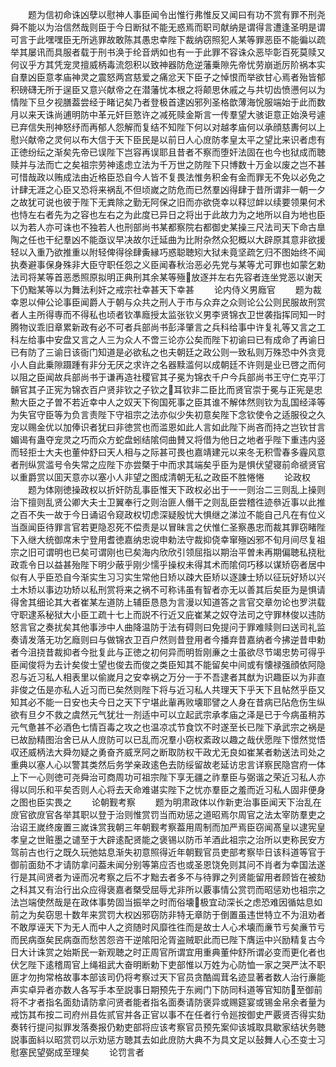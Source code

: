 <!-- { "loadSidebar": true } -->
　　题为信初命诛凶孽以慰神人事臣闻令出惟行弗惟反又闻曰有功不赏有罪不刑尧舜不能以为治信然哉则臣于今日断狱不能无惑焉而职司献纳是谓得言遭逢圣明是谓可言于此嘿嘿臣无所逃罪故敢陈其愚忠幸陛下裁纳窃照犯人某等罪恶臣不能徧以疏举其屡讯而具服者载于刑书涣于纶音炳如也有一于此罪不容诛众恶毕彰百死莫赎又何议乎方其凭宠灵擅威柄毒流怨积以致神器防危逆藩乗隙先帝忧劳崩逝厉阶祸本实自羣凶臣意孝庙神灵之震怒两宫慈爱之痛忿天下臣子之悼恨而举欲甘心焉者殆皆郁积磅礴无所于逞臣又意兴献帝之在潜藩忧本根之将颠思休戚之与共切齿愤懑何以为情陛下旦夕视膳葢尝经于睹记矣乃者登极首逮凶邪列圣格歆薄海恱服端始于此而数月以来天诛尚逋明防中革元奸巨憝许之减死赎金斯言一传羣望大骇讵意正始涣号遽已弃信失刑神怒纾而再郁人怨解而复结不知陛下何以对越孝庙何以承顔慈夀何以上慰兴献帝之灵何以布大信于天下臣民是以前日人心庻防孝皇太平之望比来识者虑有正徳纷纭之渐矣先帝已误陛下岂容再误耶且昔者不察而堕奸法固在也今也狱成而聴赎并与法而亡之矣祖宗劳神逺虑立法为千万世之防陛下只博数十万金以废之岂不甚可惜哉政以贿成法由近格臣恐自今人皆不复畏法惟务积金有金而罪无不免以必免之计肆无涯之心臣又恐将来祸乱不但顷嵗之防危而已然羣凶得肆于昔所谓非一朝一夕之故犹可说也彼于陛下无粪除之勤无阿保之旧而亦欲侥幸以释愆衅以续要领果何术也恃左右者先为之容也左右之为此度已异日之将出于此故力为之地所以自为地也臣以为若人亦可诛也不独若人也刑部尚书某都察院右都御史某操三尺法司天下命古臯陶之任也干纪羣凶不能亟议早决故尔迁延曲为比附杂然众犯概以大辟原其意非欲援轻以入重乃欲推重以附轻俾得徐肆夤縁巧惑聪聴矧大狱未竟坚疏乞归不图始终不闻执奏避事保身殊非大臣守职任怨之义臣闻春秋治恶必先党与某等尤可罪也如蒙乞勅法司将某等首恶悉照原拟明正典刑其余某等殛放逐并左右先容者连坐党恶以谢天下仍黜某等以为舞法利奸之戒宗社幸甚天下幸甚
　　论内侍义男廕官
　　题为裁幸恩以伸公论事臣闻爵人于朝与众共之刑人于市与众弃之众则论公公则民服故刑赏者人主所得専而不得私也顷者钦凖廕授太监张钦义男李贤锦衣卫世袭指挥同知一时腾物议乖旧章累新政有必不可者兵部尚书彭泽肇言之兵科给事中许复礼等又言之工科左给事中安盘又言之人三为众人不啻三论亦公矣而陛下初谕曰已有成命了再谕日已有防了三谕日该衙门知道是必欲私之也夫朝廷之政公则一致私则万殊恐中外贪竞小人自此乗隙蹑踵有非分无厌之求许之名器黩滥何以成朝廷不许则是业已啓之而何以阻之臣闻故兵部尚书于谦再造社稷官其子冕为锦衣千户今兵部尚书王守仁克平汀贑官其子正宪为锦衣百户贤非钦之子钦之耳钦非二臣比而贤官崇于冕与正宪是忠勲大臣之子曽不若近幸中人之奴天下徇国死事之臣其谁不解体然则钦为乱国经泽等为失官守臣等为负言责陛下守祖宗之法亦似少失初意矣陛下念钦使令之适服役之久宠以赐金优以加俸识者犹曰非徳赏也而滥恩如此人言如此陛下尚吝而持之岂钦甘言媚谒有蛊夺宠灵之巧而众方蛇盘蚓结隂伺曲賛又将借为他日之地者乎陛下重违内竖而轻拒士大夫也董仲舒曰天人相与之际甚可畏也嘉靖建元以来冬无积雪春多霾风意者刑纵赏滥号令失常之应陛下亦尝槩于中而求其端矣乎臣为是惧伏望寝前命禠贤官以重爵赏以囬天意亦以塞小人非望之图成清朝无私之政臣不胜惓惓
　　论政权
　　题为体刚徳操政权以折奸防乱事臣惟天下政权必出于一一则治二三则乱上操则治下擅则乱贤公卿大夫士卫翼奉行之则治匪人僭干之则乱臣尝稽徃迹叅近事以此推之百不失一故于今日诵诏令窥政权切虑深疑殷忧大惧继之涕泣不能自己凡在有位义当亟闻臣待罪言官若更隐忍死不偿责是以冒昧言之伏惟仁圣察愚忠而裁其罪窃睹陛下入继大统御席未宁登用耆徳嘉纳忠谠申勅法守裁抑侥幸窜殛凶邪不旬月间尽复祖宗之旧可谓明也已矣可谓刚也已矣海内欣欣引领屈指以期治平曽未再期偏聴私挠秕政乖令日以益甚殆陛下明少蔽乎刚少懦乎操权未得其术而隂伺巧移以谋矫窃者居中似有人乎臣恐自今渐实生习习实生常他日矫以疎大臣矫以逐諌士矫以征玩好矫以兴土木矫以事边功矫以私刑赏将来之祸不可称讳虽有智者亦无以善其后矣臣为是惧请得舍其细论其大者崔某左道防上辅臣恳恳为言漫以知道答之言官交章勿论也罗洪载守职逮系秘狱大小臣工疏十七上而説不行近又庇崔某之奴夺法司之守罪林俊以违防怒言官之奏扰矣其他事渉中人曲降温防于法有碍则曰免提问于罪难赎则曰送司礼监奏请发落无功乞廕则曰与做锦衣卫百户然则昔登用者今播弃昔嘉纳者今拂逆昔申勅者今沮挠昔裁抑者今批复此与正徳之初何异而明哲刚亷之士虽欲尽节竭忠势可得乎臣闻俊将为去计矣俊士望也俊去而俊之类臣知其不能留矣中间或有懐禄强顔依阿隐忍与近习私人相表里以偷嵗月之安幸祸之万分一于不吾逮者其猷为识趣臣以为非直非俊之伍是亦私人近习而已矣然则陛下将与近习私人共理天下乎天下且帖然乎臣又知其必不能一日安也夫今日之天下宁堪此軰再败壊耶譬之人身在昔病已阽危伤生纵欲有旦夕不救之虞然元气犹壮一剂适中可以立起武宗承孝庙之泽是已于今病虽稍苏元气惫甚不必酒色七情百毒之攻之也温凉忒节食饮不时遂至长已陛下承武宗之祸是已故励精图治舍已从人庻防可以已乱而况羣小窃权紊政以趣之哉伏愿陛下憬然觉悟収还威柄法大舜勿疑之勇奋齐威烹阿之断取防权干政尤无良如崔某者勅送法司处之重典以塞人心以警其类然后务学亲政逺色去防绥留故老延访忠言详察民隐宫府一体上下一心则徳可尧舜治可商周功可祖宗陛下享无疆之祚羣臣与弼谐之荣近习私人亦得以同乐和平矣否则人心将去天命难谌实陛下之忧亦羣臣之羞而近习私人固非便身之图也臣实畏之
　　论朝觐考察
　　题为明肃政体以作新吏治事臣闻天下治乱在庻官欲庻官各举其职以登于治则惟赏罚当而劝惩之道昭焉尔周官之法太宰防羣吏之治诏王嵗终废置三嵗诛赏我朝三年朝觐考察葢用周制而加严焉臣窃闻髙皇以逮宪皇孝皇之世赃墨之谴至于大辟逺配贤能之褒锡以防币羊酒此祖宗之治所以吏称民安方驾前古也行之既久玩弛姑息渐失初意照得近年朝觐官员吏部考察毕日该科道等官于御前面劾不才请防拿问葢未闻分别等第应否也或圣恩饶免则其问不肖者为幸国法遂行是其间贤者为诬而况考察之后不才黜去者多不与待罪之列贤能留用者顾皆在被劾之科其又有治行出众应得褒嘉者槩受屈辱尤非所以覈事情公赏罚而昭惩劝也祖宗之法岂端使然哉是在政体事势固当振举之时而俗壊极宜动深长之虑恐难因循姑息如前之为矣窃思十数年来赏罚大权凶邪窃防非特无章防于倒置虽违世特立不为沮劝者不敢厚诬天下为无人而中人之资随时风靡徃徃而是故士人心术壊而亷节亏矣亷节亏而民病亟矣民病亟而愁苦怨咨干逆隂阳沦胥盗贼职此而已陛下膺运中兴励精复古今日大计诛赏之始斯民一新观聴之时正周官所谓宜用重典董仲舒所谓必变而更化者也伏乞陛下逺稽周官上绳祖武大奋明断勅下吏部惟以万姓为心防恤一家之哭严汰不职匪才勿拘常格故事本部该司仍将考察过天下官员贪酷阘茸名迹显著者数人治行亷能声实卓异者亦数人各写手本至説事日期预先于东阙门下防同科道等官知防至御前将不才者指名面劾请防拿问贤者能者指名面奏请防褒异或赐筵宴或锡金帛余者量为戒饬其布按二司府州县佐贰官并各正官以事不在任者行令廵按御史严覈贤否得实劾奏转行提问拟罪发落奏报仍勅吏部将应该考察官员预先案仰该城取具歇家结状务聴説事面紏以昭赏罚以示劝惩方聴其去如此庻防大典不为具文足以鼔舞人心丕变士习慰塞民望弼成至理矣
　　论罚言者
